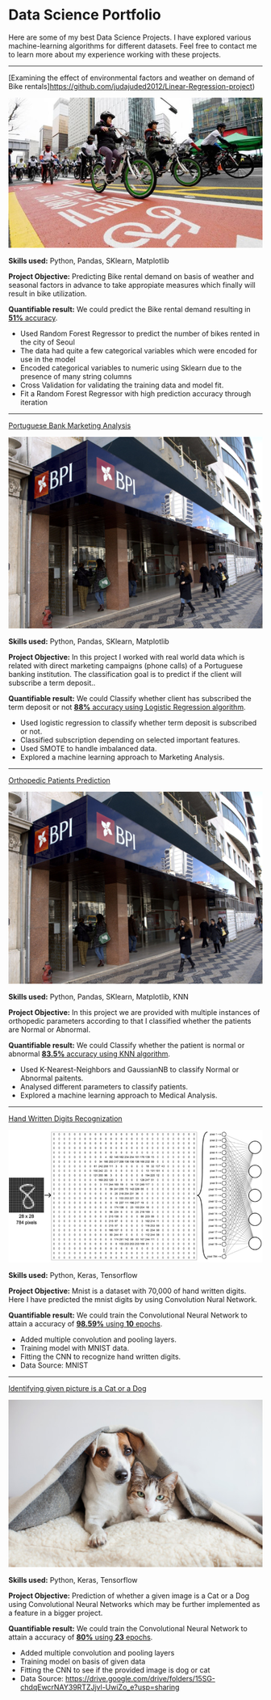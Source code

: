 # Data Science Portfolio

Here are some of my best Data Science Projects. I have explored various machine-learning algorithms for different datasets. Feel free to contact me to learn more about my experience working with these projects.

***

[Examining the effect of environmental factors and weather on demand of Bike rentals]https://github.com/judajuded2012/Linear-Regression-project)

<img src="images/seoul-bikes.jpeg?raw=true"/>

**Skills used:** Python, Pandas, SKlearn, Matplotlib

**Project Objective:** Predicting Bike rental demand on basis of weather and seasonal factors in advance to take appropiate measures which finally will result in bike utilization.

**Quantifiable result:** We could predict the Bike rental demand resulting in [**51%** accuracy](https://github.com/judajuded2012/Linear-Regression-project).

- Used Random Forest Regressor to predict the number of bikes rented in the city of Seoul
- The data had quite a few categorical variables which were encoded for use in the model
- Encoded categorical variables to numeric using Sklearn due to the presence of many string columns
- Cross Validation for validating the training data and model fit.
- Fit a Random Forest Regressor with high prediction accuracy through iteration

***

[Portuguese Bank Marketing Analysis](https://github.com/judajuded2012/Logestic-regression)

<img src="images/PB.jpg?raw=true"/>

**Skills used:** Python, Pandas, SKlearn, Matplotlib

**Project Objective:** In this project I worked with real world data which is related with direct marketing campaigns (phone calls) of a Portuguese banking institution. The classification goal is to predict if the client will subscribe a term deposit.. 

**Quantifiable result:** We could Classify whether client has subscribed the term deposit or not [**88%** accuracy using Logistic Regression algorithm](https://github.com/judajuded2012/Logestic-regression).

- Used logistic regression to classify whether term deposit is subscribed or not.
- Classified subscription depending on selected important features.
- Used SMOTE to handle imbalanced data.
- Explored a machine learning approach to Marketing Analysis.

***

[Orthopedic Patients Prediction](https://github.com/judajuded2012/Orthopedic-Patient-Prediction)

<img src="images/PB.jpg?raw=true"/>

**Skills used:** Python, Pandas, SKlearn, Matplotlib, KNN

**Project Objective:** In this project we are provided with multiple instances of orthopedic parameters according to that I classified whether the patients are Normal or Abnormal.

**Quantifiable result:** We could Classify whether the patient is normal or abnormal [**83.5%** accuracy using KNN algorithm](https://github.com/judajuded2012/Orthopedic-Patient-Prediction).

- Used K-Nearest-Neighbors and GaussianNB to classify Normal or Abnormal paitents.
- Analysed different parameters to classify patients. 
- Explored a machine learning approach to Medical Analysis.

***

[Hand Written Digits Recognization](https://github.com/judajuded2012/Hand_Writing_Recognation)

<img src="images/HW.png?raw=true"/>

**Skills used:** Python, Keras, Tensorflow

**Project Objective:** Mnist is a dataset with 70,000 of hand written digits. Here I have predicted the mnist digits by using Convolution Nural Network.

**Quantifiable result:** We could train the Convolutional Neural Network to attain a accuracy of [**98.59%** using **10** epochs](https://github.com/judajuded2012/Hand_Writing_Recognation).

- Added multiple convolution and pooling layers.
- Training model with MNIST data.
- Fitting the CNN to recognize hand written digits.
- Data Source: MNIST

***

[Identifying given picture is a Cat or a Dog](https://github.com/suvo-gh/Cat_or_Dog_prediction/blob/main/CNN_Project%20(Image_Classification).ipynb)

<img src="images/Dog-and-Cat.jpeg?raw=true"/>

**Skills used:** Python, Keras, Tensorflow

**Project Objective:** Prediction of whether a given image is a Cat or a Dog using Convolutional Neural Networks which may be further implemented as a feature in a bigger project.

**Quantifiable result:** We could train the Convolutional Neural Network to attain a accuracy of [**80%** using **23** epochs](https://github.com/suvo-gh/Cat_or_Dog_prediction/blob/main/CNN_Project%20(Image_Classification).ipynb).

- Added multiple convolution and pooling layers
- Training model on basis of given data
- Fitting the CNN to see if the provided image is dog or cat
- Data Source: https://drive.google.com/drive/folders/15SG-chdqEwcrNAY39RTZJjvl-UwiZo_e?usp=sharing
